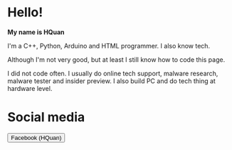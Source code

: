 <!DOCTYPE html>
<html>
  <!-- how to add title lol -->
  <body>
  <div>
    <h1> Hello! </h1>
  </div>
    
  <div>
    <b> My name is HQuan </b>
  </div>
   
  <div>
    <p> I'm a C++, Python, Arduino and HTML programmer. I also know tech. </p>
  </div>
    
  <div>
    <p> Although I'm not very good, but at least I still know how to code this page. </p>
  </div>
    
   <div>
    <p> I did not code often. I usually do online tech support, malware research, malware tester and insider preview. I also build PC and do tech thing at hardware level. </p>
  </div>
    
   <div>
    <h1> Social media </h1>
  </div>
    
   <div>
       <a href="https://www.facebook.com/quan.hedwig/">
    <button>Facebook (HQuan)</button>
  </a> 
     
  </div>
    
    
  </body>
  </html>
  
  <!-- I don't know CSS and Java lol -->
   
